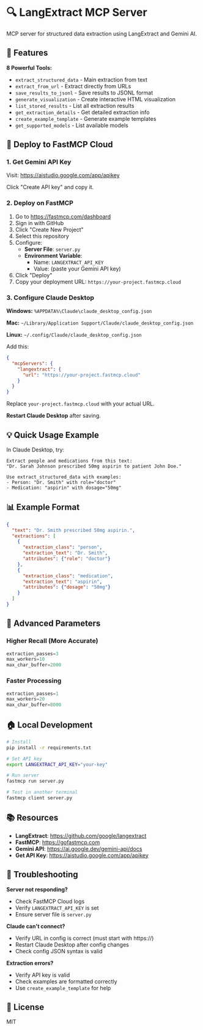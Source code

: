 # 🔍 LangExtract MCP Server

MCP server for structured data extraction using LangExtract and Gemini AI.

## 🎯 Features

**8 Powerful Tools:**
- `extract_structured_data` - Main extraction from text
- `extract_from_url` - Extract directly from URLs  
- `save_results_to_jsonl` - Save results to JSONL format
- `generate_visualization` - Create interactive HTML visualization
- `list_stored_results` - List all extraction results
- `get_extraction_details` - Get detailed extraction info
- `create_example_template` - Generate example templates
- `get_supported_models` - List available models

## 🚀 Deploy to FastMCP Cloud

### 1. Get Gemini API Key
Visit: https://aistudio.google.com/app/apikey

Click "Create API key" and copy it.

### 2. Deploy on FastMCP
1. Go to https://fastmcp.com/dashboard
2. Sign in with GitHub
3. Click "Create New Project"
4. Select this repository
5. Configure:
   - **Server File**: `server.py`
   - **Environment Variable**: 
     - Name: `LANGEXTRACT_API_KEY`
     - Value: (paste your Gemini API key)
6. Click "Deploy"
7. Copy your deployment URL: `https://your-project.fastmcp.cloud`

### 3. Configure Claude Desktop

**Windows:** `%APPDATA%\Claude\claude_desktop_config.json`

**Mac:** `~/Library/Application Support/Claude/claude_desktop_config.json`

**Linux:** `~/.config/Claude/claude_desktop_config.json`

Add this:
```json
{
  "mcpServers": {
    "langextract": {
      "url": "https://your-project.fastmcp.cloud"
    }
  }
}
```

Replace `your-project.fastmcp.cloud` with your actual URL.

**Restart Claude Desktop** after saving.

## 💡 Quick Usage Example

In Claude Desktop, try:

```
Extract people and medications from this text:
"Dr. Sarah Johnson prescribed 50mg aspirin to patient John Doe."

Use extract_structured_data with examples:
- Person: "Dr. Smith" with role="doctor"
- Medication: "aspirin" with dosage="50mg"
```

## 📊 Example Format

```json
{
  "text": "Dr. Smith prescribed 50mg aspirin.",
  "extractions": [
    {
      "extraction_class": "person",
      "extraction_text": "Dr. Smith",
      "attributes": {"role": "doctor"}
    },
    {
      "extraction_class": "medication",
      "extraction_text": "aspirin",
      "attributes": {"dosage": "50mg"}
    }
  ]
}
```

## 🔧 Advanced Parameters

### Higher Recall (More Accurate)
```python
extraction_passes=3
max_workers=10
max_char_buffer=2000
```

### Faster Processing
```python
extraction_passes=1
max_workers=20
max_char_buffer=8000
```

## 🏠 Local Development

```bash
# Install
pip install -r requirements.txt

# Set API key
export LANGEXTRACT_API_KEY="your-key"

# Run server
fastmcp run server.py

# Test in another terminal
fastmcp client server.py
```

## 📚 Resources

- **LangExtract**: https://github.com/google/langextract
- **FastMCP**: https://gofastmcp.com
- **Gemini API**: https://ai.google.dev/gemini-api/docs
- **Get API Key**: https://aistudio.google.com/app/apikey

## 🐛 Troubleshooting

**Server not responding?**
- Check FastMCP Cloud logs
- Verify `LANGEXTRACT_API_KEY` is set
- Ensure server file is `server.py`

**Claude can't connect?**
- Verify URL in config is correct (must start with https://)
- Restart Claude Desktop after config changes
- Check config JSON syntax is valid

**Extraction errors?**
- Verify API key is valid
- Check examples are formatted correctly
- Use `create_example_template` for help

## 📄 License

MIT
